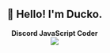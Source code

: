 <h2 align="center">👋 Hello! I'm Ducko.</h2>
<p align="center">
  <b>Discord JavaScript Coder</b>
  <br/>
  <img src="https://github.com/DuckoDas/DuckoDas/blob/output/github-snake.svg">
</p>

<br/>
